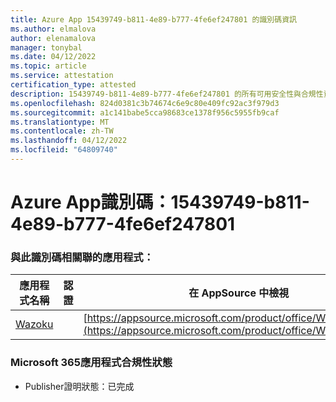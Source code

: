 ```yaml
---
title: Azure App 15439749-b811-4e89-b777-4fe6ef247801 的識別碼資訊
ms.author: elmalova
author: elenamalova
manager: tonybal
ms.date: 04/12/2022
ms.topic: article
ms.service: attestation
certification_type: attested
description: 15439749-b811-4e89-b777-4fe6ef247801 的所有可用安全性與合規性資訊。
ms.openlocfilehash: 824d0381c3b74674c6e9c80e409fc92ac3f979d3
ms.sourcegitcommit: a1c141babe5cca98683ce1378f956c5955fb9caf
ms.translationtype: MT
ms.contentlocale: zh-TW
ms.lasthandoff: 04/12/2022
ms.locfileid: "64809740"
---
```

# <a name="azure-app-id-15439749-b811-4e89-b777-4fe6ef247801"></a>Azure App識別碼：15439749-b811-4e89-b777-4fe6ef247801


### <a name="apps-associated-with-this-id"></a>與此識別碼相關聯的應用程式：
| **應用程式名稱** | **認證** | **在 AppSource 中檢視** |
|--------------|---------------|-----------------------|
| [Wazoku](../forward/WA200003384.md) |  | [https://appsource.microsoft.com/product/office/WA200003384](https://appsource.microsoft.com/product/office/WA200003384) |

### <a name="microsoft-365-app-compliance-status"></a>Microsoft 365應用程式合規性狀態
- Publisher證明狀態：已完成
